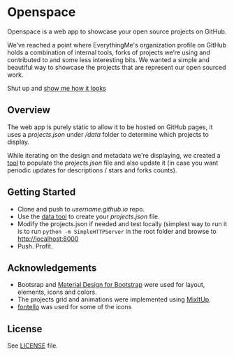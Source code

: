 # Openspace

Openspace is a web app to showcase your open source projects on GitHub.

We’ve reached a point where EverythingMe's organization profile on GitHub holds a combination of internal tools, forks of projects we’re using and contributed to and some less interesting bits. We wanted a simple and beautiful way to showcase the projects that are represent our open sourced work.

Shut up and [show me how it looks](http://everythingme.github.io/openspace/)

## Overview

The web app is purely static to allow it to be hosted on GitHub pages, it uses a *projects.json* under */data* folder to determine which projects to display.

While iterating on the design and metadata we're displaying, we created a [tool](https://github.com/EverythingMe/openspace/tree/master/data) to populate the *projects.json* file and also update it (in case you want periodic updates for descriptions / stars and forks counts).

## Getting Started

* Clone and push to *username.github.io* repo.
* Use the [data tool](https://github.com/EverythingMe/openspace/tree/master/data) to create your *projects.json* file.
* Modify the projects.json if needed and test locally (simplest way to run it is to run ```python -m SimpleHTTPServer``` in the root folder and browse to [http://localhost:8000](http://localhost:8000) 
* Push. Profit.

## Acknowledgements

* Bootsrap and [Material Design for Bootstrap](http://fezvrasta.github.io/bootstrap-material-design/) were used for layout, elements, icons and colors.
* The projects grid and animations were implemented using [MixItUp](https://mixitup.kunkalabs.com/).
* [fontello](http://fontello.com/) was used for some of the icons

## License

See [LICENSE](https://github.com/EverythingMe/openspace/blob/master/LICENSE.txt) file.
